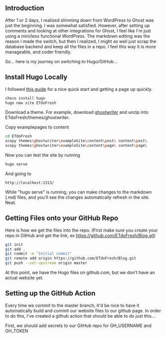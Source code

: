 ## Introduction

After 1 or 2 days, I realized slimming down from WordPress to Ghost was just the beginning. I was somewhat satisfied. However, after setting up comments and looking at other integrations for Ghost, I feel like I'm just using a mini/less functional WordPress. The markdown editing was the reason I made the switch, but then I realized, I might as well just scrap the database backend and keep all the files in a repo. I feel this way it is more manageable, and coder friendly.

So... here is my journey on switching to Hugo/GitHub...

## Install Hugo Locally

I followed [this guide](https://www.freecodecamp.org/news/your-first-hugo-blog-a-practical-guide/) for a nice quick start and getting a page up quickly.

``` bash
choco install hugo
hugo new site ETdoFresh
```

Download a theme. For example, download [ghostwriter](https://github.com/jbub/ghostwriter/archive/master.zip) and unzip into ETdoFresh/themes/ghostwriter.

Copy examplepages to content

``` bash
cd ETdoFresh
xcopy themes\ghostwriter\exampleSite\content\post\ content\post\
xcopy themes\ghostwriter\exampleSite\content\page\ content\page\
```

Now you can test the site by running

``` bash
hugo serve
```

And going to

``` http
http://localhost:1313/
```

While "hugo serve" is running, you can make changes to the markdown (.md) files, and you'll see the changes automatically refresh in the site. Neat.

## Getting Files onto your GitHub Repo

Here is how we get the files into the repo. (First make sure you create your repo in GitHub and get the link, ex https://github.com/ETdoFresh/Blog.git)

``` bash
git init
git add .
git commit -m "Initial commit"
git remote add origin https://github.com/ETdoFresh/Blog.git
git push --set-upstream origin master
```

At this point, we have the Hugo files on github.com, but we don't have an actual website yet.

## Setting up the GitHub Action

Every time we commit to the master branch, it'd be nice to have it automatically build and commit our website files to our github page. In order to do this, I've created a github action that should be able to do just this...

First, we should add secrets to our GitHub repo for GH_USERNAME and GH_TOKEN

